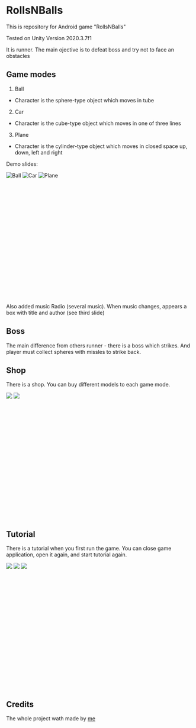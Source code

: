 # RollsNBalls
This is repository for Android game "RollsNBalls"

Tested on Unity Version 2020.3.7f1

It is runner. The main ojective is to defeat boss and try not to face an obstacles

## Game modes
1. Ball
- Character is the sphere-type object which moves in tube
2. Car
- Character is the cube-type object which moves in one of three lines
3. Plane
- Character is the cylinder-type object which moves in closed space up, down, left and right

Demo slides:
<p style="height: 340px"> 
    <img src="./Readme Images/Ball Demo.jpg" title="Ball">
    <img src="./Readme Images/Car Demo.jpg" title="Car">
    <img src="./Readme Images/Plane Demo.jpg" title="Plane">
</p>

Also added music Radio (several music). When music changes, appears a box with title and author (see third slide)

## Boss
The main difference from others runner - there is a boss which strikes. And player must collect spheres with missles to strike back.

## Shop
There is a shop. You can buy different models to each game mode.

<p style="height: 340px"> 
    <img src="./Readme Images/Shop not bought.jpg">
    <img src="./Readme Images/Shop bought.jpg">
</p>

## Tutorial
There is a tutorial when you first run the game. You can close game application, open it again, and start tutorial again.

<p style="height: 340px"> 
    <img src="./Readme Images/Tutorial 1.jpg">
    <img src="./Readme Images/Tutorial 2.jpg">
    <img src="./Readme Images/Tutorial 3.jpg">
</p>

## Credits
The whole project wath made by [me](https://github.com/savukhin)